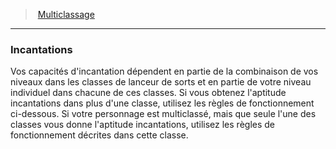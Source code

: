 ﻿---
!GenericItem
Id: multiclassing_hd.md#incantations
ParentLink: multiclassing_hd.md#multiclassage
Name: Incantations
ParentName: Multiclassage
NameLevel: 3
Attributes:
  Name: Incantations
  Markdown: >+
    ### <!--Name-->Incantations<!--/Name-->


    Vos capacités d'incantation dépendent en partie de la combinaison de vos niveaux dans les classes de lanceur de sorts et en partie de votre niveau individuel dans chacune de ces classes. Si vous obtenez l'aptitude incantations dans plus d'une classe, utilisez les règles de fonctionnement ci-dessous. Si votre personnage est multiclassé, mais que seule l'une des classes vous donne l'aptitude incantations, utilisez les règles de fonctionnement décrites dans cette classe.

AttributesDictionary: >+
  Name: Incantations

  Markdown: >+

    ### <!--Name-->Incantations<!--/Name-->





    Vos capacités d'incantation dépendent en partie de la combinaison de vos niveaux dans les classes de lanceur de sorts et en partie de votre niveau individuel dans chacune de ces classes. Si vous obtenez l'aptitude incantations dans plus d'une classe, utilisez les règles de fonctionnement ci-dessous. Si votre personnage est multiclassé, mais que seule l'une des classes vous donne l'aptitude incantations, utilisez les règles de fonctionnement décrites dans cette classe.



---
> [Multiclassage](hd_multiclassing.md)

---

### Incantations

Vos capacités d'incantation dépendent en partie de la combinaison de vos niveaux dans les classes de lanceur de sorts et en partie de votre niveau individuel dans chacune de ces classes. Si vous obtenez l'aptitude incantations dans plus d'une classe, utilisez les règles de fonctionnement ci-dessous. Si votre personnage est multiclassé, mais que seule l'une des classes vous donne l'aptitude incantations, utilisez les règles de fonctionnement décrites dans cette classe.

